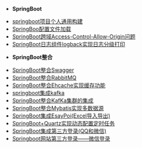 <!-- docs/_sidebar.md -->
* **SpringBoot**
- [springboot项目个人通用构建](/JAVA/SpringBoot/doc/springboot项目个人通用构建.md)
- [SpringBoo配置文件加载](/JAVA/SpringBoot/doc/SpringBoo配置文件加载.md)
- [SpringBoot跨域Access-Control-Allow-Origin问题](/JAVA/SpringBoot/doc/SpringBoot跨域Access-Control-Allow-Origin问题.md)
- [SpringBoot日志组件logback实现日志分级打印](/JAVA/SpringBoot/doc/SpringBoot日志组件logback实现日志分级打印.md)
* **SpringBoot整合**
- [SpringBoot整合Swagger](/JAVA/SpringBoot/doc/SpringBoot整合Swagger.md)
- [SpringBoot整合RabbitMQ](/JAVA/SpringBoot/doc/SpringBoot整合RabbitMQ.md)
- [SpringBoot整合Ehcache实现缓存功能](/JAVA/SpringBoot/doc/SpringBoot整合Ehcache实现缓存功能.md)
- [springboot集成kafka](/JAVA/SpringBoot/doc/springboot集成kafka.md)
- [SpringBoot整合KafKa集群的集成](/JAVA/SpringBoot/doc/SpringBoot整合KafKa集群的集成.md)
- [SpringBoot整合Mybatis实现多数据源](/JAVA/SpringBoot/doc/SpringBoot整合Mybatis实现多数据源.md)
- [SpringBoot集成EsayPoi(Excel导入导出)](/JAVA/SpringBoot/doc/SpringBoot集成EsayPoi(Excel导入导出).md)
- [SpringBoot+Quartz实现动态配置定时任务](/JAVA/SpringBoot/doc/SpringBoot+Quartz实现动态配置定时任务.md)
- [SpringBoot集成第三方登录(QQ和微信)](/JAVA/SpringBoot/doc/SpringBoot集成第三方登录(QQ和微信).md)
- [Springboot网站第三方登录——微信登录](/JAVA/SpringBoot/doc/Springboot网站第三方登录——微信登录.md)

